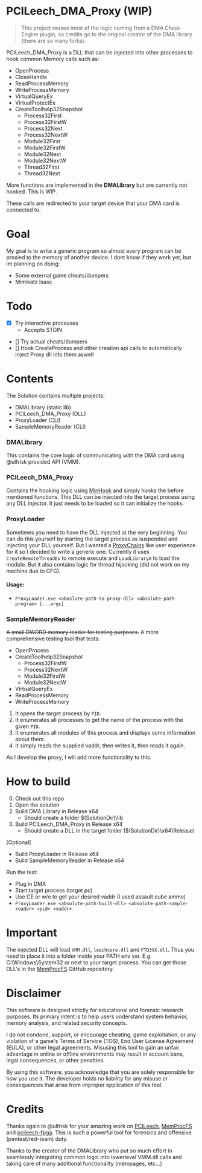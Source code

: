 # PCILeech_DMA_Proxy (WIP)

> This project reuses most of the logic coming from a DMA Cheat-Engine plugin, so credits go to the original creator of the DMA library (there are so many forks).

PCILeech_DMA_Proxy is a DLL that can be injected into other processes to hook common Memory calls such as:
- OpenProcess
- CloseHandle
- ReadProcessMemory
- WriteProcessMemory
- VirtualQueryEx
- VirtualProtectEx
- CreateToolhelp32Snapshot
    - Process32First
    - Process32FirstW
    - Process32Next
    - Process32NextW
    - Module32First
    - Module32FirstW
    - Module32Next
    - Module32NextW
    - Thread32First
    - Thread32Next

More functions are implemented in the **DMALibrary** but are currently not hooked. This is WIP.

These calls are redirected to your target device that your DMA card is connected to.

# Goal

My goal is to write a generic program so almost every program can be proxied to the memory of another device.
I dont know if they work yet, but im planning on doing:
- Some external game cheats/dumpers
- Mimikatz lsass 

# Todo

- [x] Try interactive processes
    - Accepts STDIN 

- [] Try actual cheats/dumpers
- [] Hook CreateProcess and other creation api calls to automatically inject Proxy dll into them aswell

# Contents

The Solution contains multiple projects:
- DMALibrary (static lib)
- PCILeech_DMA_Proxy (DLL)
- ProxyLoader (CLI)
- SampleMemoryReader (CLI)

### DMALibrary

This contains the core logic of communicating with the DMA card using @ulfrisk provided API (VMM).

### PCILeech_DMA_Proxy

Contains the hooking logic using [MinHook](https://github.com/TsudaKageyu/minhook) and simply hooks the before mentioned functions.
This DLL can be injected into the target process using any DLL injector. It just needs to be loaded so it can initialize the hooks. 

### ProxyLoader

Sometimes you need to have the DLL injected at the very beginning. You can do this yourself by starting the target process as suspended and injecting your DLL yourself.
But I wanted a [ProxyChains](https://github.com/haad/proxychains) like user experience for it so I decided to write a generic one.
Currently it uses `CreateRemoteThreadEx` to remote execute and `LoadLibraryA` to load the module. But it also contains logic for thread hijacking (did not work on my machine due to CFG).

#### Usage:

- `ProxyLoader.exe <aboslute-path-to-proxy-dll> <absolute-path-program> [...args]`


### SampleMemoryReader

~~A small DWORD memory reader for testing purposes.~~
A more comprehensive testing tool that tests:
- OpenProcess
- CreateToolhelp32Snapshot
    - Process32FirstW
    - Process32NextW
    - Module32FirstW
    - Module32NextW
- VirtualQueryEx
- ReadProcessMemory
- WriteProcessMemory

1. It opens the target process by `PID`.
2. It enumerates all processes to get the name of the process with the given `PID`.
3. It enumerates all modules of this process and displays some information about them.
4. It simply reads the supplied vaddr, then writes it, then reads it again.

As I develop the proxy, I will add more functionality to this.

# How to build

0. Check out this repo
1. Open the solution
2. Build DMA Library in Release x64
    - Should create a folder $(SolutionDir)\lib
3. Build PCILeech_DMA_Proxy in Release x64
    - Should create a DLL in the target folder ($(SolutionDir)\x64\Release)

[Optional]
- Build ProxyLoader in Release x64
- Build SampleMemoryReader in Release x64

Run the test:
- Plug in DMA
- Start target process (target pc)
- Use CE or w/e to get your desired vaddr (I used assault cube ammo)
- `ProxyLoader.exe <absolute-path-built-dll> <absolute-path-sample-reader> <pid> <vaddr>`

# Important

The injected DLL will load `VMM.dll`, `leechcore.dll` and `FTD3XX.dll`. Thus you need to place it into a folder inside your PATH env var. E.g. C:\Windows\System32 or next to your target process.
You can get those DLL's in the [MemProcFS](https://github.com/ufrisk/MemProcFS) GitHub repository.


# Disclaimer

This software is designed strictly for educational and forensic research purposes. Its primary intent is to help users understand system behavior, memory analysis, and related security concepts.

I do not condone, support, or encourage cheating, game exploitation, or any violation of a game's Terms of Service (TOS), End User License Agreement (EULA), or other legal agreements. Misusing this tool to gain an unfair advantage in online or offline environments may result in account bans, legal consequences, or other penalties.

By using this software, you acknowledge that you are solely responsible for how you use it. The developer holds no liability for any misuse or consequences that arise from improper application of this tool.

# Credits

Thanks again to @ulfrisk for your amazing work on [PCILeech](https://github.com/ufrisk/pcileech), [MemProcFS](https://github.com/ufrisk/MemProcFS) and [pcileech-fpga](https://github.com/ufrisk/pcileech-fpga). This is such a powerful tool for forensics and offensive (pentest/red-team) duty.

Thanks to the creator of the DMALibrary who put so much effort in seamlessly integrating common logic into lowerlevel VMM.dll calls and taking care of many additional functionality (mempages, etc...)
